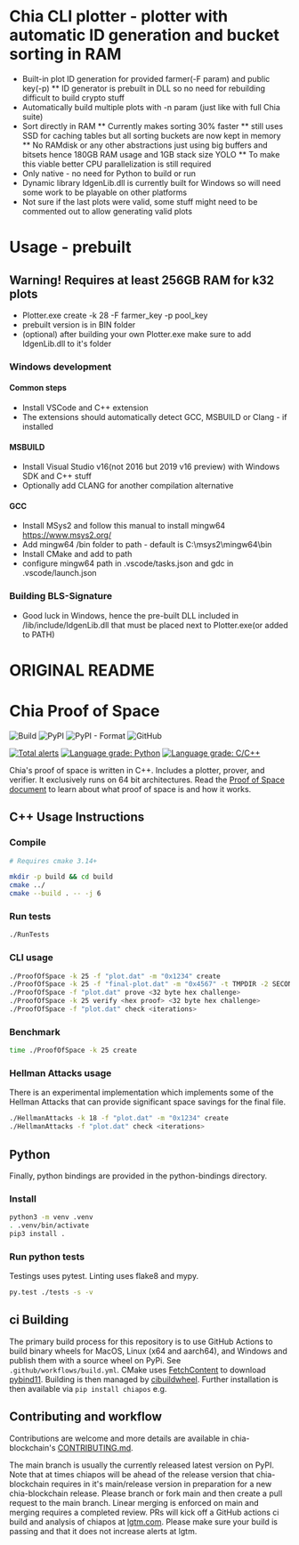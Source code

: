 # Chia CLI plotter - plotter with automatic ID generation and bucket sorting in RAM
* Built-in plot ID generation for provided farmer(-F param) and public key(-p)
  ** ID generator is prebuilt in DLL so no need for rebuilding difficult to build crypto stuff
* Automatically build multiple plots with -n param (just like with full Chia suite)
* Sort directly in RAM
  ** Currently makes sorting 30% faster
  ** still uses SSD for caching tables but all sorting buckets are now kept in memory
  ** No RAMdisk or any other abstractions just using big buffers and bitsets hence 180GB RAM usage and 1GB stack size YOLO
  ** To make this viable better CPU parallelization is still required
* Only native - no need for Python to build or run
* Dynamic library IdgenLib.dll is currently built for Windows so will need some work to be playable on other platforms
* Not sure if the last plots were valid, some stuff might need to be commented out to allow generating valid plots

# Usage - prebuilt
## Warning! Requires at least 256GB RAM for k32 plots
* Plotter.exe create -k 28 -F farmer_key -p pool_key
* prebuilt version is in BIN folder
* (optional) after building your own Plotter.exe make sure to add IdgenLib.dll to it's folder

### Windows development
#### Common steps
* Install VSCode and C++ extension
* The extensions should automatically detect GCC, MSBUILD or Clang - if installed
#### MSBUILD
* Install Visual Studio v16(not 2016 but 2019 v16 preview) with Windows SDK and C++ stuff
* Optionally add CLANG for another compilation alternative
#### GCC
* Install MSys2 and follow this manual to install mingw64 https://www.msys2.org/
* Add mingw64 /bin folder to path - default is C:\msys2\mingw64\bin
* Install CMake and add to path
* configure mingw64 path in .vscode/tasks.json and gdc in .vscode/launch.json

### Building BLS-Signature
* Good luck in Windows, hence the pre-built DLL included in /lib/include/IdgenLib.dll that must be placed next to Plotter.exe(or added to PATH)


# ORIGINAL README

# Chia Proof of Space
![Build](https://github.com/Chia-Network/chiapos/workflows/Build/badge.svg)
![PyPI](https://img.shields.io/pypi/v/chiapos?logo=pypi)
![PyPI - Format](https://img.shields.io/pypi/format/chiapos?logo=pypi)
![GitHub](https://img.shields.io/github/license/Chia-Network/chiapos?logo=Github)

[![Total alerts](https://img.shields.io/lgtm/alerts/g/Chia-Network/chiapos.svg?logo=lgtm&logoWidth=18)](https://lgtm.com/projects/g/Chia-Network/chiapos/alerts/)
[![Language grade: Python](https://img.shields.io/lgtm/grade/python/g/Chia-Network/chiapos.svg?logo=lgtm&logoWidth=18)](https://lgtm.com/projects/g/Chia-Network/chiapos/context:python)
[![Language grade: C/C++](https://img.shields.io/lgtm/grade/cpp/g/Chia-Network/chiapos.svg?logo=lgtm&logoWidth=18)](https://lgtm.com/projects/g/Chia-Network/chiapos/context:cpp)

Chia's proof of space is written in C++. Includes a plotter, prover, and
verifier. It exclusively runs on 64 bit architectures. Read the
[Proof of Space document](https://www.chia.net/assets/Chia_Proof_of_Space_Construction_v1.1.pdf) to
learn about what proof of space is and how it works.

## C++ Usage Instructions

### Compile

```bash
# Requires cmake 3.14+

mkdir -p build && cd build
cmake ../
cmake --build . -- -j 6
```

### Run tests

```bash
./RunTests
```

### CLI usage

```bash
./ProofOfSpace -k 25 -f "plot.dat" -m "0x1234" create
./ProofOfSpace -k 25 -f "final-plot.dat" -m "0x4567" -t TMPDIR -2 SECOND_TMPDIR create
./ProofOfSpace -f "plot.dat" prove <32 byte hex challenge>
./ProofOfSpace -k 25 verify <hex proof> <32 byte hex challenge>
./ProofOfSpace -f "plot.dat" check <iterations>
```

### Benchmark

```bash
time ./ProofOfSpace -k 25 create
```


### Hellman Attacks usage

There is an experimental implementation which implements some of the Hellman
Attacks that can provide significant space savings for the final file.


```bash
./HellmanAttacks -k 18 -f "plot.dat" -m "0x1234" create
./HellmanAttacks -f "plot.dat" check <iterations>
```

## Python

Finally, python bindings are provided in the python-bindings directory.

### Install

```bash
python3 -m venv .venv
. .venv/bin/activate
pip3 install .
```

### Run python tests

Testings uses pytest. Linting uses flake8 and mypy.

```bash
py.test ./tests -s -v
```

## ci Building
The primary build process for this repository is to use GitHub Actions to
build binary wheels for MacOS, Linux (x64 and aarch64), and Windows and publish
them with a source wheel on PyPi. See `.github/workflows/build.yml`. CMake uses
[FetchContent](https://cmake.org/cmake/help/latest/module/FetchContent.html)
to download [pybind11](https://github.com/pybind/pybind11). Building is then
managed by [cibuildwheel](https://github.com/joerick/cibuildwheel). Further
installation is then available via `pip install chiapos` e.g.

## Contributing and workflow
Contributions are welcome and more details are available in chia-blockchain's
[CONTRIBUTING.md](https://github.com/Chia-Network/chia-blockchain/blob/main/CONTRIBUTING.md).

The main branch is usually the currently released latest version on PyPI.
Note that at times chiapos will be ahead of the release version that
chia-blockchain requires in it's main/release version in preparation for a
new chia-blockchain release. Please branch or fork main and then create a
pull request to the main branch. Linear merging is enforced on main and
merging requires a completed review. PRs will kick off a GitHub actions ci build
and analysis of chiapos at
[lgtm.com](https://lgtm.com/projects/g/Chia-Network/chiapos/?mode=list). Please
make sure your build is passing and that it does not increase alerts at lgtm.

